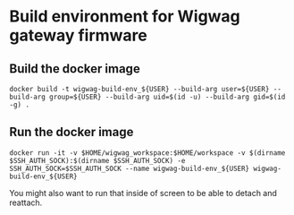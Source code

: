 # Build environment for Wigwag gateway firmware

## Build the docker image

    docker build -t wigwag-build-env_${USER} --build-arg user=${USER} --build-arg group=${USER} --build-arg uid=$(id -u) --build-arg gid=$(id -g) .


## Run the docker image

    docker run -it -v $HOME/wigwag_workspace:$HOME/workspace -v $(dirname $SSH_AUTH_SOCK):$(dirname $SSH_AUTH_SOCK) -e SSH_AUTH_SOCK=$SSH_AUTH_SOCK --name wigwag-build-env_${USER} wigwag-build-env_${USER}

You might also want to run that inside of screen to be able to detach and
reattach.
